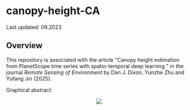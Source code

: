 
# canopy-height-CA

Last updated: 09.2023

Overview
--------

This repository is associated with the article "Canopy height estimation from PlanetScope time series with spatio-temporal deep learning
" in the journal *Remote Sensing of Environment* by Dan J. Dixon, Yunzhe Zhu and Yufang Jin (2025). 

Graphical abstract:
<p align="center">
  <img src="figs/graphical_abstract.jpg" />
</p>
